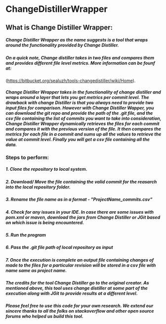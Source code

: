 # ChangeDistillerWrapper

## What is Change Distiller Wrapper:
##### Change Distiller Wrapper as the name suggests is a tool that wraps around the functionality provided by Change Distiller.
##### On a quick note, Change distiller takes in two files and compares them and provides different file level metrics. More information can be founf at:
(https://bitbucket.org/sealuzh/tools-changedistiller/wiki/Home). 

##### Change Distiller Wrapper takes in the functionality of change distiller and wraps around a layer that lets you get metrics per commit level. The drawback with change Distiller is that you always need to provide two input files for comparison. However with Change Distiller Wapper, you can download the git repo and provide the path of the .git file, and the csv file containing the list of commits you want to take into consideration, Change Distiller Wrapper dynamically retrieves the files for each commit and compares it with the previous version of the file. It then compares the metrics for each file in a commit and sums up all the values to retrieve the value at commit level. Finally you will get a csv file containing all the data.

### Steps to perform:
##### 1. Clone the repository to local system.
##### 2. Download/ Move the file containing the valid commit for the reasarch into the local repository folder.
##### 3. Rename the file name as in a format - "ProjectName_commits.csv"
##### 4. Check for any issues in your IDE. In case there are some issues with pom.xml or maven, download the jars from Change Distiller or JGit based on which issue is being encountered.
##### 5. Run the program
##### 6. Pass the .git file path of local repository as input
##### 7. Once the execution is complete an output file containing changes of made to the files for a particular revision will be stored in a csv file with name same as project name.

##### The credits for the tool Change Distiller go to the original creator. As mentioned above, this tool uses change distiller at some part of the execution along with JGit to provide results at a different level.

##### Please feel free to use this code for your own research. We extend our sincere thanks to all the folks on stackoverflow and other open source forums who helped us build this tool.

